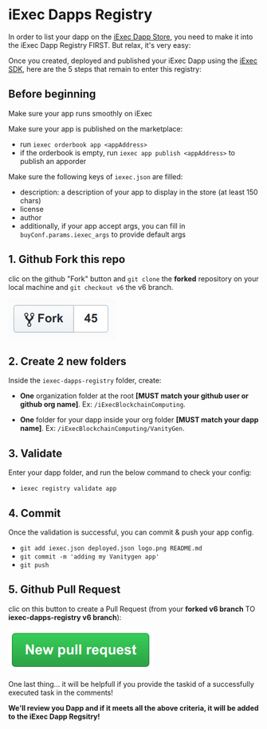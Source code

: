 # iExec Dapps Registry

In order to list your dapp on the [iExec Dapp Store](https://dapps.iex.ec/), you need to make it into the iExec Dapp Registry FIRST. But relax, it's very easy:

Once you created, deployed and published your iExec Dapp using the [iExec SDK](https://github.com/iExecBlockchainComputing/iexec-sdk/tree/next), here are the 5 steps that remain to enter this registry:

## Before beginning

Make sure your app runs smoothly on iExec

Make sure your app is published on the marketplace:
- run `iexec orderbook app <appAddress>`
- if the orderbook is empty, run `iexec app publish <appAddress>` to publish an apporder

Make sure the following keys of `iexec.json` are filled:
- description: a description of your app to display in the store (at least 150 chars)
- license
- author
- additionally, if your app accept args, you can fill in `buyConf.params.iexec_args` to provide default args

## 1. Github Fork this repo

clic on the github "Fork" button and `git clone` the **forked** repository on your local machine and `git checkout v6` the v6 branch.

[![github fork](./github-fork.png)](https://github.com/iExecBlockchainComputing/iexec-dapps-registry/tree/v6)

## 2. Create 2 new folders

Inside the `iexec-dapps-registry` folder, create:

- **One** organization folder at the root **[MUST match your github user or github org name]**. Ex: `/iExecBlockchainComputing`.

- **One** folder for your dapp inside your org folder **[MUST match your dapp name]**. Ex: `/iExecBlockchainComputing/VanityGen`.

## 3. Validate

Enter your dapp folder, and run the below command to check your config:

- `iexec registry validate app`

## 4. Commit

Once the validation is successful, you can commit & push your app config.

- `git add iexec.json deployed.json logo.png README.md`
- `git commit -m 'adding my Vanitygen app'`
- `git push`

## 5. Github Pull Request

clic on this button to create a Pull Request (from your **forked v6 branch** TO **iexec-dapps-registry v6 branch**):

[![github pull request](./github-pr.png)](https://github.com/iExecBlockchainComputing/iexec-dapps-registry/compare)

One last thing... it will be helpfull if you provide the taskid of a successfully executed task in the comments! 

**We'll review you Dapp and if it meets all the above criteria, it will be added to the iExec Dapp Regsitry!**
